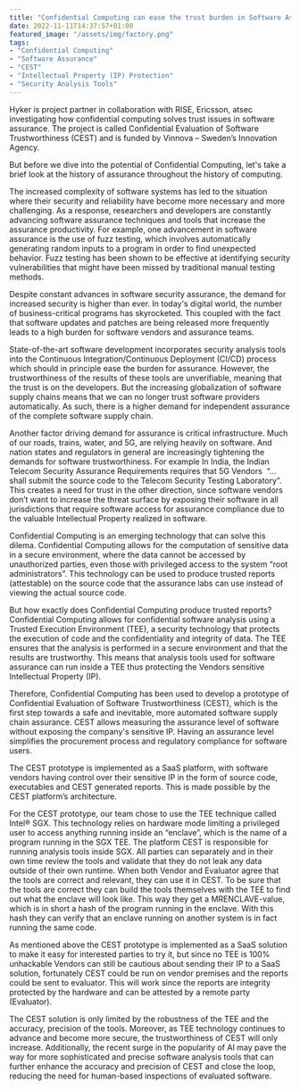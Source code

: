 ```yaml
---
title: "Confidential Computing can ease the trust burden in Software Assurance."
date: 2022-11-11T14:37:57+01:00
featured_image: "/assets/img/factory.png"
tags: 
- "Confidential Computing"
- "Software Assurance"
- "CEST"
- "Intellectual Property (IP) Protection"
- "Security Analysis Tools"
---
```

Hyker is project partner in collaboration with RISE, Ericsson, atsec investigating how confidential computing solves trust issues in software assurance. The project is called Confidential Evaluation of Software Trustworthiness (CEST) and is funded by Vinnova – Sweden’s Innovation Agency.  

But before we dive into the potential of Confidential Computing, let's take a brief look at the history of assurance throughout the history of computing.  

The increased complexity of software systems has led to the situation where their security and reliability have become more necessary and more challenging. As a response, researchers and developers are constantly advancing software assurance techniques and tools that increase the assurance productivity. For example, one advancement in software assurance is the use of fuzz testing, which involves automatically generating random inputs to a program in order to find unexpected behavior. Fuzz testing has been shown to be effective at identifying security vulnerabilities that might have been missed by traditional manual testing methods. 

Despite constant advances in software security assurance, the demand for increased security is higher than ever. In today's digital world, the number of business-critical programs has skyrocketed. This coupled with the fact that software updates and patches are being released more frequently leads to a high burden for software vendors and assurance teams. 

State-of-the-art software development incorporates security analysis tools into the Continuous Integration/Continuous Deployment (CI/CD) process which should in principle ease the burden for assurance. However, the trustworthiness of the results of these tools are unverifiable, meaning that the trust is on the developers. But the increasing globalization of software supply chains means that we can no longer trust software providers automatically. As such, there is a higher demand for independent assurance of the complete software supply chain.  

Another factor driving demand for assurance is critical infrastructure. Much of our roads, trains, water, and 5G, are relying heavily on software. And nation states and regulators in general are increasingly tightening the demands for software trustworthiness. For example In India, the Indian Telecom Security Assurance Requirements requires that 5G Vendors  “... shall submit the source code to the Telecom Security Testing Laboratory”. This creates a need for trust in the other direction, since software vendors don’t want to increase the threat surface by exposing their software in all jurisdictions that require software access for assurance compliance due to the valuable Intellectual Property realized in software. 

Confidential Computing is an emerging technology that can solve this dilema. Confidential Computing allows for the computation of sensitive data in a secure environment, where the data cannot be accessed by unauthorized parties, even those with privileged access to the system “root administrators”. This technology can be used to produce trusted reports (attestable) on the source code that the assurance labs can use instead of viewing the actual source code. 

But how exactly does Confidential Computing produce trusted reports? Confidential Computing allows for confidential software analysis using a Trusted Execution Environment (TEE), a security technology that protects the execution of code and the confidentiality and integrity of data. The TEE ensures that the analysis is performed in a secure environment and that the results are trustworthy. This means that analysis tools used for software assurance can run inside a TEE thus protecting the Vendors sensitive Intellectual Property (IP). 

Therefore, Confidential Computing has been used to develop a prototype of Confidential Evaluation of Software Trustworthiness (CEST), which is the first step towards a safe and inevitable, more automated software supply chain assurance. CEST allows measuring the assurance level of software without exposing the company's sensitive IP. Having an assurance level simplifies the procurement process and regulatory compliance for software users. 

The CEST prototype is implemented as a SaaS platform, with software vendors having control over their sensitive IP in the form of source code, executables and CEST generated reports. This is made possible by the CEST platform’s architecture. 

For the CEST prototype, our team chose to use the TEE technique called Intel® SGX. This technology relies on hardware mode limiting a privileged user to access anything running inside an “enclave”, which is the name of a program running in the SGX TEE. The platform CEST is responsible for running analysis tools inside SGX. All parties can separately and in their own time review the tools and validate that they do not leak any data outside of their own runtime. When both Vendor and Evaluator agree that the tools are correct and relevant, they can use it in CEST. To be sure that the tools are correct they can build the tools themselves with the TEE to find out what the enclave will look like. This way they get a MRENCLAVE-value, which is in short a hash of the program running in the enclave. With this hash they can verify that an enclave running on another system is in fact running the same code.  

As mentioned above the CEST prototype is implemented as a SaaS solution to make it easy for interested parties to try it, but since no TEE is 100% unhackable Vendors can still be cautious about sending their IP to a SaaS solution, fortunately CEST could be run on vendor premises and the reports could be sent to evaluator. This will work since the reports are integrity protected by the hardware and can be attested by a remote party (Evaluator).  

The CEST solution is only limited by the robustness of the TEE and the accuracy, precision of the tools. Moreover, as TEE technology continues to advance and become more secure, the trustworthiness of CEST will only increase. Additionally, the recent surge in the popularity of AI may pave the way for more sophisticated and precise software analysis tools that can further enhance the accuracy and precision of CEST and close the loop, reducing the need for human-based inspections of evaluated software. 
